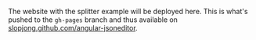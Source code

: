 The website with the splitter example will be deployed here. This is what's pushed to the `gh-pages` branch and thus available on [slopjong.github.com/angular-jsoneditor](https://slopjong.github.com/angular-jsoneditor).
